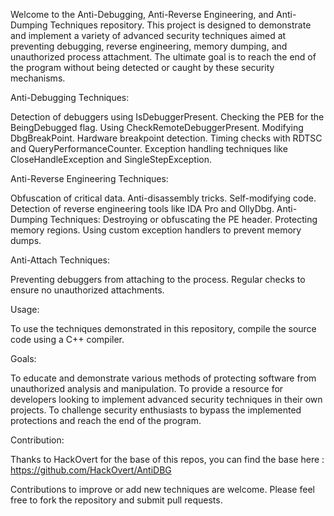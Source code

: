 Welcome to the Anti-Debugging, Anti-Reverse Engineering, and Anti-Dumping Techniques repository. This project is designed to demonstrate and implement a variety of advanced security techniques aimed at preventing debugging, reverse engineering, memory dumping, and unauthorized process attachment. The ultimate goal is to reach the end of the program without being detected or caught by these security mechanisms.

Anti-Debugging Techniques:

Detection of debuggers using IsDebuggerPresent.
Checking the PEB for the BeingDebugged flag.
Using CheckRemoteDebuggerPresent.
Modifying DbgBreakPoint.
Hardware breakpoint detection.
Timing checks with RDTSC and QueryPerformanceCounter.
Exception handling techniques like CloseHandleException and SingleStepException.

Anti-Reverse Engineering Techniques:

Obfuscation of critical data.
Anti-disassembly tricks.
Self-modifying code.
Detection of reverse engineering tools like IDA Pro and OllyDbg.
Anti-Dumping Techniques:
Destroying or obfuscating the PE header.
Protecting memory regions.
Using custom exception handlers to prevent memory dumps.

Anti-Attach Techniques:

Preventing debuggers from attaching to the process.
Regular checks to ensure no unauthorized attachments.

Usage:

To use the techniques demonstrated in this repository, compile the source code using a C++ compiler.

Goals:

To educate and demonstrate various methods of protecting software from unauthorized analysis and manipulation.
To provide a resource for developers looking to implement advanced security techniques in their own projects.
To challenge security enthusiasts to bypass the implemented protections and reach the end of the program.

Contribution:

Thanks to HackOvert for the base of this repos, you can find the base here : https://github.com/HackOvert/AntiDBG


Contributions to improve or add new techniques are welcome. Please feel free to fork the repository and submit pull requests.
